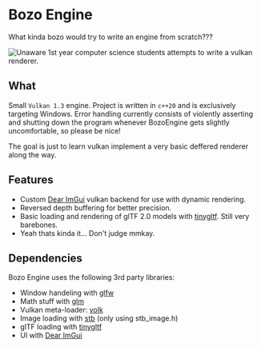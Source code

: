 # Bozo Engine
What kinda bozo would try to write an engine from scratch???

![Unaware 1st year computer science students attempts to write a vulkan renderer.](https://cdn.discordapp.com/attachments/707920399752626247/1123779412769386619/vulkan_unaware.png)

## What
Small `Vulkan 1.3` engine. Project is written in `c++20` and is exclusively targeting Windows. Error handling currently consists of violently asserting and shutting down the program whenever BozoEngine gets slightly uncomfortable, so please be nice!

The goal is just to learn vulkan implement a very basic deffered renderer along the way.

## Features
- Custom [Dear ImGui](https://github.com/ocornut/imgui) vulkan backend for use with dynamic rendering.
- Reversed depth buffering for better precision.
- Basic loading and rendering of glTF 2.0 models with [tinygltf](https://github.com/syoyo/tinygltf). Still very barebones.
- Yeah thats kinda it... Don't judge mmkay.

## Dependencies
Bozo Engine uses the following 3rd party libraries:
- Window handeling with [glfw](https://github.com/glfw/glfw)
- Math stuff with [glm](https://github.com/g-truc/glm)
- Vulkan meta-loader: [volk](https://github.com/zeux/volk)
- Image loading with [stb](https://github.com/nothings/stb) (only using stb_image.h)
- glTF loading with [tinygltf](https://github.com/syoyo/tinygltf)
- UI with [Dear ImGui](https://github.com/ocornut/imgui)
